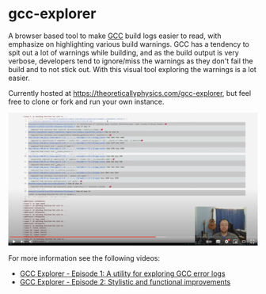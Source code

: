 # gcc-explorer

A browser based tool to make [GCC](https://gcc.gnu.org/) build logs easier to read, with emphasize on
highlighting various build warnings. GCC has a tendency to spit out a lot of
warnings while building, and as the build output is very verbose, developers
tend to ignore/miss the warnings as they don't fail the build and to not stick
out. With this visual tool exploring the warnings is a lot easier.

Currently hosted at https://theoreticallyphysics.com/gcc-explorer, but feel free
to clone or fork and run your own instance.

[![GCC Explorer demo](screenshot.png)](https://www.youtube.com/watch?v=cKLPlHHa7vk)

For more information see the following videos:

* [GCC Explorer - Episode 1: A utility for exploring GCC error logs](https://www.youtube.com/watch?v=cKLPlHHa7vk)
* [GCC Explorer - Episode 2: Stylistic and functional improvements](https://www.youtube.com/watch?v=EKbYUO9tJVo)
